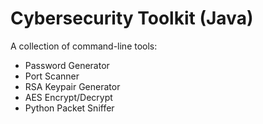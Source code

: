 # Cybersecurity Toolkit (Java)
A collection of command-line tools:
- Password Generator
- Port Scanner
- RSA Keypair Generator
- AES Encrypt/Decrypt
- Python Packet Sniffer
